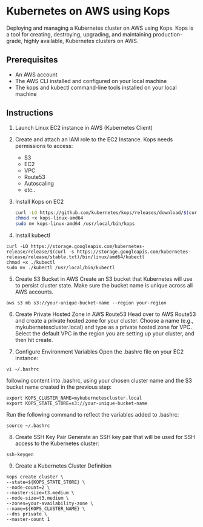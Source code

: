 # Kubernetes on AWS using Kops

Deploying and managing a Kubernetes cluster on AWS using Kops. Kops is a tool for creating, destroying, upgrading, and maintaining production-grade, highly available, Kubernetes clusters on AWS.

## Prerequisites

- An AWS account
- The AWS CLI installed and configured on your local machine
- The kops and kubectl command-line tools installed on your local machine

## Instructions

1. Launch Linux EC2 instance in AWS (Kubernetes Client)

2. Create and attach an IAM role to the EC2 Instance. Kops needs permissions to access:
   - S3
   - EC2
   - VPC
   - Route53
   - Autoscaling
   - etc..

3. Install Kops on EC2

   ```bash
   curl -LO https://github.com/kubernetes/kops/releases/download/$(curl -s https://api.github.com/repos/kubernetes/kops/releases/latest | grep tag_name | cut -d '"' -f 4)/kops-linux-amd64
   chmod +x kops-linux-amd64
   sudo mv kops-linux-amd64 /usr/local/bin/kops
   
4. Install kubectl
 ```
curl -LO https://storage.googleapis.com/kubernetes-release/release/$(curl -s https://storage.googleapis.com/kubernetes-release/release/stable.txt)/bin/linux/amd64/kubectl
chmod +x ./kubectl
sudo mv ./kubectl /usr/local/bin/kubectl
 ```
5. Create S3 Bucket in AWS
Create an S3 bucket that Kubernetes will use to persist cluster state. Make sure the bucket name is unique across all AWS accounts.

 ```
aws s3 mb s3://your-unique-bucket-name --region your-region
 ```

6. Create Private Hosted Zone in AWS Route53
Head over to AWS Route53 and create a private hosted zone for your cluster. Choose a name (e.g., mykubernetescluster.local) and type as a private hosted zone for VPC. Select the default VPC in the region you are setting up your cluster, and then hit create.

7. Configure Environment Variables
Open the .bashrc file on your EC2 instance:
 ```
vi ~/.bashrc
 ```
following content into .bashrc, using your chosen cluster name and the S3 bucket name created in the previous step:
```
export KOPS_CLUSTER_NAME=mykubernetescluster.local
export KOPS_STATE_STORE=s3://your-unique-bucket-name
```
Run the following command to reflect the variables added to .bashrc:
```
source ~/.bashrc
```
8. Create SSH Key Pair
Generate an SSH key pair that will be used for SSH access to the Kubernetes cluster:
```
ssh-keygen
```
9. Create a Kubernetes Cluster Definition
```
kops create cluster \
--state=${KOPS_STATE_STORE} \
--node-count=2 \
--master-size=t3.medium \
--node-size=t3.medium \
--zones=your-availability-zone \
--name=${KOPS_CLUSTER_NAME} \
--dns private \
--master-count 1
```
